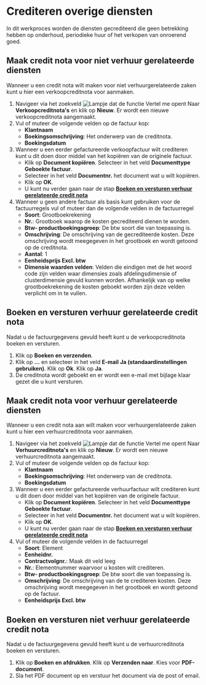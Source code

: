 # Crediteren overige diensten

In dit werkproces worden de diensten gecrediteerd die geen betrekking hebben op onderhoud, periodieke huur of het verkopen van onroerend goed.


## Maak credit nota voor niet verhuur gerelateerde diensten

Wanneer u een credit nota wilt maken voor niet verhuurgerelateerde zaken kunt u hier een verkoopcreditnota voor aanmaken. 

1. Navigeer via het zoekveld ![Lampje dat de functie Vertel me opent](https://docs.microsoft.com/nl-NL/dynamics365/business-central/media/ui-search/search_small.png "Vertel me wat u wilt doen") Naar **Verkoopcreditnota's** en klik op **Nieuw**. Er wordt een nieuwe verkoopcreditnota aangemaakt. 
2. Vul of muteer de volgende velden op de factuur kop:
	- **Klantnaam**
	- **Boekingsomschrijving**: Het onderwerp van de creditnota.
	- **Boekingsdatum**
3. Wanneer u een eerder gefactureerde verkoopfactuur wilt crediteren kunt u dit doen door middel van het kopiëren van de originele factuur. 
	- Klik op **Document kopiëren**. Selecteer in het veld **Documenttype** **Geboekte factuur**. 
	- Selecteer in het veld **Documentnr.** het document wat u wilt kopiëren. 
	- Klik op **OK**. 
	- U kunt nu verder gaan naar de stap **[Boeken en versturen verhuur gerelateerde credit nota](#Boeken-en-versturen-verhuur-gerelateerde-credit-nota)** 
5. Wanneer u geen andere factuur als basis kunt gebruiken voor de factuurregels vul of muteer dan de volgende velden in de factuurregel
	- **Soort**: Grootboekrekening
	- **Nr.**: Grootboek waarop de kosten gecrediteerd dienen te worden. 
	- **Btw- productboekingsgroep**: De btw soort die van toepassing is.
	- **Omschrijving**: De omschrijving van de gecrediteerde kosten. Deze omschrijving wordt meegegeven in het grootboek en wordt getoond op de creditnota. 
	- **Aantal**: 1
	- **Eenheidsprijs Excl. btw**
	 - **Dimensie waarden velden**: Velden die eindigen met de het woord code zijn velden waar dimensies zoals afdelingsdimensie of clusterdimensie gevuld kunnen worden. Afhankelijk van op welke grootboekrekening de kosten geboekt worden zijn deze velden verplicht om in te vullen.  

## Boeken en versturen verhuur gerelateerde credit nota

Nadat u de factuurgegevens gevuld heeft kunt u de verkoopcreditnota boeken en versturen. 

1. Klik op **Boeken en verzenden**. 
2. Klik op **...** en selecteer in het veld **E-mail** **Ja (standaardinstellingen gebruiken)**. Klik op **Ok**. Klik op **Ja**. 
3. De creditnota wordt geboekt en er wordt een e-mail met bijlage klaar gezet die u kunt versturen. 

## Maak credit nota voor verhuur gerelateerde diensten

Wanneer u een credit nota aan wilt maken voor verhuurgerelateerde zaken kunt u hier een verhuurcreditnota voor aanmaken. 

1. Navigeer via het zoekveld ![Lampje dat de functie Vertel me opent](https://docs.microsoft.com/nl-NL/dynamics365/business-central/media/ui-search/search_small.png "Vertel me wat u wilt doen") Naar **Verhuurcreditnota's** en klik op **Nieuw**. Er wordt een nieuwe verhuurcreditnota aangemaakt. 
2. Vul of muteer de volgende velden op de factuur kop:
	- **Klantnaam**
	- **Boekingsomschrijving**: Het onderwerp van de creditnota.
	- **Boekingsdatum**
3. Wanneer u een eerder gefactureerde verhuurfactuur wilt crediteren kunt u dit doen door middel van het kopiëren van de originele factuur. 
	- Klik op **Document kopiëren**. Selecteer in het veld **Documenttype** **Geboekte factuur**. 
	- Selecteer in het veld **Documentnr.** het document wat u wilt kopiëren. 
	- Klik op **OK**. 
	- U kunt nu verder gaan naar de stap **[Boeken en versturen verhuur gerelateerde credit nota](#Boeken-en-versturen-verhuur-gerelateerde-credit-nota)** 
4. Vul of muteer de volgende velden in de factuurregel
	- **Soort**: Element
	- **Eenheidnr.**
	- **Contractvolgnr.**: Maak dit veld leeg
	- **Nr.**: Elementnummer waarvoor u kosten wilt crediteren.
	- **Btw- productboekingsgroep**: De btw soort die van toepassing is.
	- **Omschrijving**: De omschrijving van de te crediteren kosten. Deze omschrijving wordt meegegeven in het grootboek en wordt getoond op de factuur. 
	- **Eenheidsprijs Excl. btw**

## Boeken en versturen niet verhuur gerelateerde credit nota

Nadat u de factuurgegevens gevuld heeft kunt u de verhuurcreditnota boeken en versturen. 

1. Klik op **Boeken en afdrukken**. Klik op **Verzenden naar**. Kies voor **PDF-document**. 
3. Sla het PDF document op en verstuur het document via de post of email. 
<!--stackedit_data:
eyJoaXN0b3J5IjpbLTE4MDI4MDQ2MTRdfQ==
-->